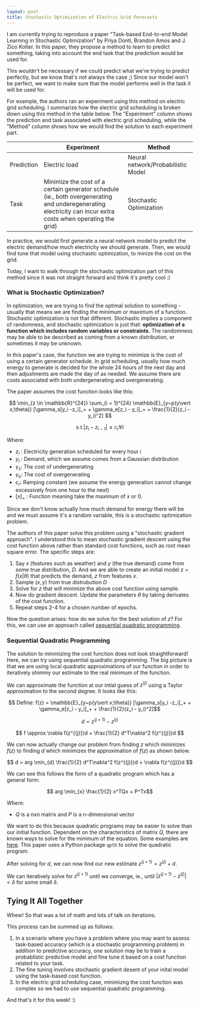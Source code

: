 ```yaml
---
layout: post
title: Stochastic Optimization of Electric Grid Forecasts
---
```


I am currently trying to reproduce a paper "Task-based End-to-end Model Learning in Stochastic Optimization" by Priya Donti, Brandon Amos and J. Zico Kolter.
In this paper, they propose a method to learn to predict something, taking into account the end task that the prediction would be used for.

This wouldn't be necessary if we could predict what we're trying to predict perfectly, but we know that's not always the case ;) Since our model won't be perfect, we want to make sure that the model performs well in the task it will be used for.

For example, the authors ran an experiment using this method on electric grid scheduling. I summarize how the electric grid scheduling is broken down using this method in the table below. The "Experiment" column shows the prediction and task associated with electric grid scheduling, while the "Method" column shows how we would find the solution to each experiment part.


||Experiment|Method|
|----------|----|----|
|  Prediction | Electric load  | Neural network/Probabilistic Model  |
|Task    | Minimize the cost of a certain generator schedule (ie., both overgenerating and underegenerating electricity can incur extra costs when operating the grid)  |  Stochastic Optimization |

In practice, we would first generate a neural network model to predict the electric demand/how much electricity we should generate. Then, we would find tune that model using stochastic optimization, to minize the cost on the grid.

Today, I want to walk through the stochastic optimization part of this method since it was not straight forward and think it's pretty cool :)

### What is Stochastic Optimization?

In optimization, we are trying to find the optimal solution to something - usually that means we are finding the minimum or maximum of a function. Stochastic optimization is not that different. Stochastic implies a component of randomness, and stochastic optimization is just that: **optimization of a function which includes random variables or constraints**. The randomness may be able to be described as coming from a known distribution, or sometimes it may be unknown.

In this paper's case, the function we are trying to minimize is the cost of using a certain generator schedule. In grid scheduling, usually how much energy to generate is decided for the whole 24 hours of the next day and then adjustments are made the day of as needed. We assume there are costs associated with both undergenerating and overgenerating.

The paper assumes the cost function looks like this:

$$  \min_{z \in \mathbb{R}^{24}} \sum_{i = 1}^{24} \mathbb{E}_{y~p(y\vert x;\theta)} [\gamma_s[y_i -z_i]_+ + \gamma_e[z_i - y_i]_+ + \frac{1}{2}(z_i - y_i)^2] $$

$$ s.t. \vert z_i - z_{i - 1} \vert \leq c_r \forall i$$

Where:
- $z_i$ : Electricity generation scheduled for every hour $i$
- $y_i$ : Demand, which we assume comes from a Gaussian distribution
- $\gamma_s$: The cost of undergenerating
- $\gamma_e$: The cost of overgenerating
- $c_r$: Ramping constant (we assume the energy generation cannot change excessively from one hour to the next)
- $[x]_+$ : Function meaning take the maximum of $x$ or 0.

Since we don't know actually how much demand for energy there will be and we must assume it's a random variable, this is a stochastic optimization problem.

The authors of this paper solve this problem using a "stochastic gradient approach". I understood this to mean stochastic gradient descent using the cost function above rather than standard cost functions, such as root mean square error. The specific steps are:

1. Say $x$ (features such as weather) and $y$ (the true demand) come from some true distribution, $D$. And we are able to create an initial model $z = f(x \vert \theta)$ that predicts the demand, $z$ from features $x$.
2. Sample $(x, y)$ from true distrubution $D$
3. Solve for $z$ that will minimize the above cost function using sample.
4. Now do gradient descent. Update the parameters $\theta$ by taking derivates of the cost function.
5. Repeat steps 2-4 for a chosen number of epochs.

Now the question arises: how do we solve for the best solution of $z$? For this, we can use an approach called [sequential quadratic programming](https://en.wikipedia.org/wiki/Sequential_quadratic_programming).

### Sequential Quadratic Programming

The solution to minimizing the cost function does not look straightforward! Here, we can try using sequential quadratic programming. The big picture is that we are using local quadratic approximations of our function in order to iteratively shimmy our estimate to the real minimum of the function.

We can approximate the function at our intial guess of $z^{(j)}$ using a Taylor approximation to the second degree. It looks like this:

$$ Define: f(z) =  \mathbb{E}_{y~p(y\vert x;\theta)} [\gamma_s[y_i -z_i]_+ + \gamma_e[z_i - y_i]_+ + \frac{1}{2}(z_i - y_i)^2]$$

$$ d = z^{(j + 1)} - z^{(j)}$$

$$ f \approx  \nabla f(z^{(j)})d + \frac{1}{2} d^T\nabla^2 f(z^{(j)})d  $$

We can now actually change our problem from finding $z$ which minimizes $f(z)$ to finding $d$ which minimizes the approximation of $f(z)$  as shown below.

$$  d = arg \min_{d} \frac{1}{2} d^T\nabla^2 f(z^{(j)})d + \nabla f(z^{(j)})d $$

We can see this follows the form of a quadratic program which has a general form:

$$ arg \min_{x}  \frac{1}{2} x^TQx + P^Tx$$

Where:

- $Q$ is a nxn matrix and $P$ is a n-dimensional vector

We want to do this because quadratic programs may be easier to solve than our initial function. Dependent on the characteristics of matrix $Q$, there are known ways to solve for the minimum of the equation. Some examples are [here](https://en.wikipedia.org/wiki/Quadratic_programming). This paper uses a Python package `qpth` to solve the quadratic program.

After solving for $d$, we can now find our new estimate $z^{(j + 1)} = z^{(j)} + d$.

We can iteratively solve for $z^{(j + 1)}$ until we converge, ie., until $\vert z^{(j + 1)} - z^{(j)} \vert < \delta$ for some small $\delta$.

## Tying It All Together

Whew! So that was a lot of math and lots of talk on iterations.

This process can be summed up as follows:

1. In a scenario where you have a problem where you may want to assess task-based accuracy (which is a stochastic programming problem) in addition to predictive accuracy, one solution may be to train a probablistic predictive model and fine tune it based on a cost function related to your task.
2. The fine tuning involves stochastic gradient desent of your inital model using the task-based cost function.
3. In the electric grid scheduling case, minimizng the cost function was complex so we had to use sequential quadratic programming.

And that's it for this week! :)
